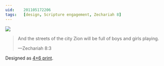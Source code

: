 ```yaml
---
uid:	201105172206
tags:	[design, Scripture engagement, Zechariah 8]
---
```


![](https://cmhelmer.com/media/201105172206-1.jpg)

> And the streets of the city Zion will be full of boys and girls playing.
> 
> —Zechariah 8:3

Designed as <a href="https://cmhelmer.com/media/201105172206-1.jpg" download="Zechariah 8-3 4×6 print">4×6 print</a>.
